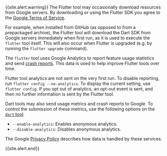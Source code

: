 {{site.alert.warning}}
  The Flutter tool may occasionally download resources from Google servers.
  By downloading or using the Flutter SDK you agree to the [Google Terms of Service][].

  For example, when installed from GitHub (as opposed to from a prepackaged archive),
  the Flutter tool will download the Dart SDK from Google servers immediately when
  first run, as it is used to execute the `flutter` tool itself. This will also
  occur when Flutter is upgraded (e.g. by running the `flutter upgrade` command).

  The `flutter` tool uses Google Analytics to report feature usage
  statistics and send [crash reports][]. This data is used to help improve Flutter
  tools over time.

  Flutter tool analytics are not sent on the very first run. To disable
  reporting, run `flutter config --no-analytics`. To display the current
  setting, use `flutter config`. If you opt out of analytics, an opt-out
  event is sent, and then no further information is sent by the
  Flutter tool.
  
  Dart tools may also send usage metrics and crash reports to Google.
  To control the submission of these metrics, use the following options on the
  [`dart` tool][]:

   * `--enable-analytics`: Enables anonymous analytics.
   * `--disable-analytics`: Disables anonymous analytics.

  The Google [Privacy Policy][] describes how data is handled by these services.

  [Google Terms of Service]: https://policies.google.com/terms
  [Privacy Policy]: https://policies.google.com/privacy
  [crash reports]: https://github.com/flutter/flutter/wiki/Flutter-CLI-crash-reporting
  [`dart` tool]: https://dart.dev/tools/dart-tool
{{site.alert.end}}
